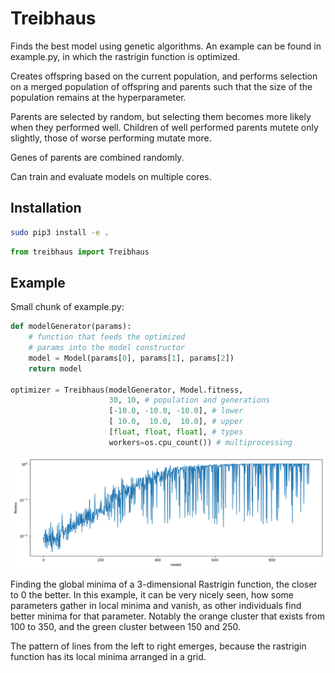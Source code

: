 # Treibhaus

Finds the best model using genetic algorithms. An example can be found
in example.py, in which the rastrigin function is optimized.

Creates offspring based on the current population, and performs
selection on a merged population of offspring and parents such that
the size of the population remains at the hyperparameter.

Parents are selected by random, but selecting them becomes more likely when
they performed well. Children of well performed parents mutete only slightly,
those of worse performing mutate more.

Genes of parents are combined randomly.

Can train and evaluate models on multiple cores.

## Installation

```bash
sudo pip3 install -e .
```

```python
from treibhaus import Treibhaus
```

## Example

Small chunk of example.py:

```python
def modelGenerator(params):
    # function that feeds the optimized
    # params into the model constructor
    model = Model(params[0], params[1], params[2])
    return model

optimizer = Treibhaus(modelGenerator, Model.fitness,
                      30, 10, # population and generations
                      [-10.0, -10.0, -10.0], # lower
                      [ 10.0,  10.0,  10.0], # upper
                      [float, float, float], # types
                      workers=os.cpu_count()) # multiprocessing
```

![Rastrigin fitness over time](./example.png)

Finding the global minima of a 3-dimensional Rastrigin function, the closer to 0 the better. In this example, it can be very nicely seen, how some parameters gather in local minima and vanish, as other individuals find better minima for that parameter. Notably the orange cluster that exists from 100 to 350, and the green cluster between 150 and 250.

The pattern of lines from the left to right emerges, because the rastrigin function has its local minima arranged in a grid.

